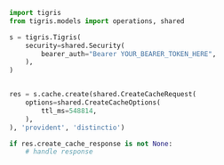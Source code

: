 <!-- Start SDK Example Usage -->
```python
import tigris
from tigris.models import operations, shared

s = tigris.Tigris(
    security=shared.Security(
        bearer_auth="Bearer YOUR_BEARER_TOKEN_HERE",
    ),
)


res = s.cache.create(shared.CreateCacheRequest(
    options=shared.CreateCacheOptions(
        ttl_ms=548814,
    ),
), 'provident', 'distinctio')

if res.create_cache_response is not None:
    # handle response
```
<!-- End SDK Example Usage -->